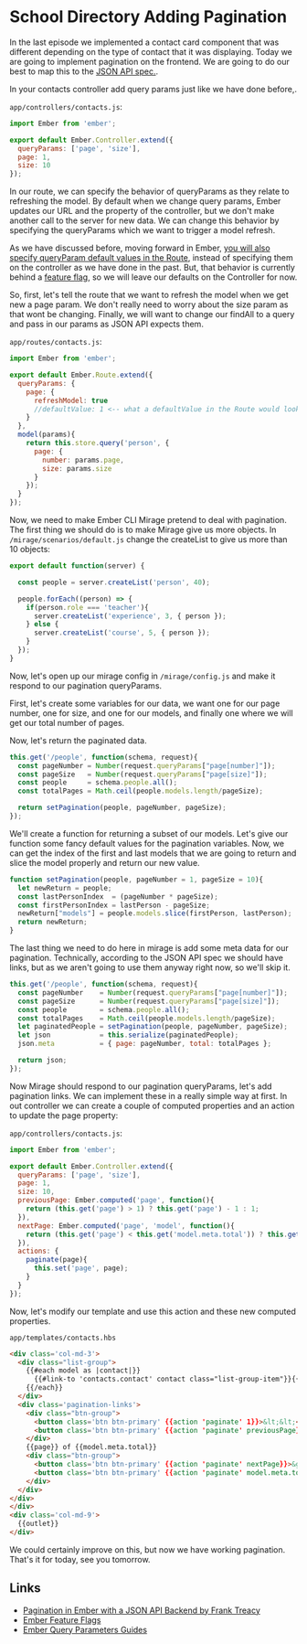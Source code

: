# School Directory Adding Pagination

In the last episode we implemented a contact card component that was different depending on the type of contact that it was displaying. Today we are going to implement pagination on the frontend. We are going to do our best to map this to the [JSON API spec.](http://jsonapi.org/examples/#pagination).

In your contacts controller add query params just like we have done before,.

`app/controllers/contacts.js`:
```JavaScript
import Ember from 'ember';

export default Ember.Controller.extend({
  queryParams: ['page', 'size'],
  page: 1,
  size: 10
});
```

In our route, we can specify the behavior of queryParams as they relate to refreshing the model. By default when we change query params, Ember updates our URL and the property of the controller, but we don't make another call to the server for new data. We can change this behavior by specifying the queryParams which we want to trigger a model refresh.

As we have discussed before, moving forward in Ember, [you will also specify queryParam default values in the Route](https://github.com/emberjs/ember.js/blob/13ea22bd54a5e967fd4638704bb55b348fb07d32/packages/ember-routing/lib/system/route.js#L2260), instead of specifying them on the controller as we have done in the past. But, that behavior is currently behind a [feature flag](https://guides.emberjs.com/v2.7.0/configuring-ember/feature-flags/), so we will leave our defaults on the Controller for now.

So, first, let's tell the route that we want to refresh the model when we get new a page param. We don't really need to worry about the size param as that wont be changing. Finally, we will want to change our findAll to a query and pass in our params as JSON API expects them.

`app/routes/contacts.js`:
```JavaScript
import Ember from 'ember';

export default Ember.Route.extend({
  queryParams: {
    page: {
      refreshModel: true
      //defaultValue: 1 <-- what a defaultValue in the Route would look like.
    }
  },
  model(params){
    return this.store.query('person', {
      page: {
        number: params.page,
        size: params.size
      }
    });
  }
});
```

Now, we need to make Ember CLI Mirage pretend to deal with pagination. The first thing we should do is to make Mirage give us more objects. In `/mirage/scenarios/default.js` change the createList to give us more than 10 objects:

```JavaScript
export default function(server) {

  const people = server.createList('person', 40);

  people.forEach((person) => {
    if(person.role === 'teacher'){
      server.createList('experience', 3, { person });
    } else {
      server.createList('course', 5, { person });
    }
  });
}
```

Now, let's open up our mirage config in `/mirage/config.js` and make it respond to our pagination queryParams.

First, let's create some variables for our data, we want one for our page number, one for size, and one for our models, and finally one where we will get our total number of pages.

Now, let's return the paginated data.

```JavaScript
this.get('/people', function(schema, request){
  const pageNumber = Number(request.queryParams["page[number]"]);
  const pageSize   = Number(request.queryParams["page[size]"]);
  const people     = schema.people.all();
  const totalPages = Math.ceil(people.models.length/pageSize);

  return setPagination(people, pageNumber, pageSize);
});
```

We'll create a function for returning a subset of our models. Let's give our function some fancy default values for the pagination variables. Now, we can get the index of the first and last models that we are going to return and slice the model properly and return our new value.

```JavaScript
function setPagination(people, pageNumber = 1, pageSize = 10){
  let newReturn = people;
  const lastPersonIndex  = (pageNumber * pageSize);
  const firstPersonIndex = lastPerson - pageSize;
  newReturn["models"] = people.models.slice(firstPerson, lastPerson);
  return newReturn;
}
```

The last thing we need to do here in mirage is add some meta data for our pagination. Technically, according to the JSON API spec we should have links, but as we aren't going to use them anyway right now, so we'll skip it.

```JavaScript
this.get('/people', function(schema, request){
  const pageNumber    = Number(request.queryParams["page[number]"]);
  const pageSize      = Number(request.queryParams["page[size]"]);
  const people        = schema.people.all();
  const totalPages    = Math.ceil(people.models.length/pageSize);
  let paginatedPeople = setPagination(people, pageNumber, pageSize);
  let json            = this.serialize(paginatedPeople);
  json.meta           = { page: pageNumber, total: totalPages };

  return json;
});
```

Now Mirage should respond to our pagination queryParams, let's add pagination links. We can implement these in a really simple way at first. In out controller we can create a couple of computed properties and an action to update the page property:

`app/controllers/contacts.js`:
```JavaScript
import Ember from 'ember';

export default Ember.Controller.extend({
  queryParams: ['page', 'size'],
  page: 1,
  size: 10,
  previousPage: Ember.computed('page', function(){
    return (this.get('page') > 1) ? this.get('page') - 1 : 1;
  }),
  nextPage: Ember.computed('page', 'model', function(){
    return (this.get('page') < this.get('model.meta.total')) ? this.get('page') + 1 : this.get('model.meta.total');
  }),
  actions: {
    paginate(page){
      this.set('page', page);
    }
  }
});
```

Now, let's modify our template and use this action and these new computed properties.

`app/templates/contacts.hbs`
```html
<div class='col-md-3'>
  <div class="list-group">
    {{#each model as |contact|}}
      {{#link-to 'contacts.contact' contact class="list-group-item"}}{{contact.fullName}}{{/link-to}}
    {{/each}}
  </div>
  <div class='pagination-links'>
    <div class="btn-group">
      <button class='btn btn-primary' {{action 'paginate' 1}}>&lt;&lt;</button>
      <button class='btn btn-primary' {{action 'paginate' previousPage}}>&lt;</button>
    </div>
    {{page}} of {{model.meta.total}}
    <div class="btn-group">
      <button class='btn btn-primary' {{action 'paginate' nextPage}}>&gt;</button>
      <button class='btn btn-primary' {{action 'paginate' model.meta.total}}>&gt;&gt;</button>
    </div>
  </div>
</div>
</div>
<div class='col-md-9'>
  {{outlet}}
</div>
```

We could certainly improve on this, but now we have working pagination. That's it for today, see you tomorrow.

## Links

* [Pagination in Ember with a JSON API Backend by Frank Treacy](http://emberigniter.com/pagination-in-ember-with-json-api-backend/)
* [Ember Feature Flags](https://guides.emberjs.com/v2.7.0/configuring-ember/feature-flags/)
* [Ember Query Parameters Guides](https://guides.emberjs.com/v2.7.0/routing/query-params/)

